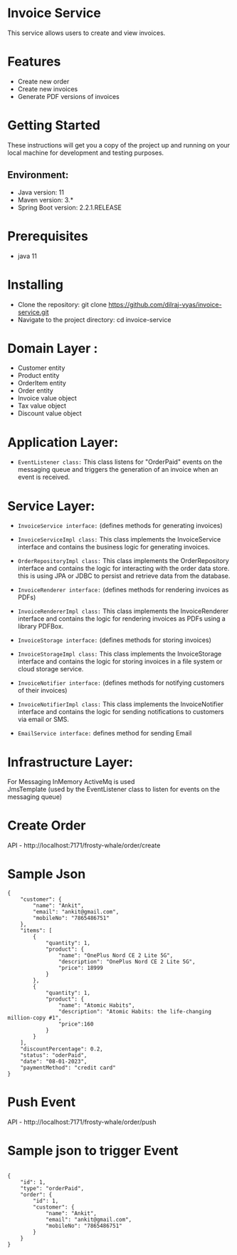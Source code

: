 # Invoice Service

This service allows users to create and view invoices.

# Features
- Create new order
- Create new invoices
- Generate PDF versions of invoices



# Getting Started
These instructions will get you a copy of the project up and running on your local machine for development and testing purposes.

## Environment:
- Java version: 11
- Maven version: 3.*
- Spring Boot version: 2.2.1.RELEASE

# Prerequisites
- java 11

# Installing
- Clone the repository: git clone https://github.com/dilraj-vyas/invoice-service.git
- Navigate to the project directory: cd invoice-service


# Domain Layer :

- Customer entity
- Product entity
- OrderItem entity
- Order entity
- Invoice value object
- Tax value object
- Discount value object

# Application Layer:

- `EventListener class:` This class listens for "OrderPaid" events on the messaging queue and triggers the generation of an invoice when an event is received.

# Service Layer:

- `InvoiceService interface:` (defines methods for generating invoices)

- `InvoiceServiceImpl class:`  This class implements the InvoiceService interface and contains the business logic for generating invoices. 

- `OrderRepositoryImpl class:`  This class implements the OrderRepository interface and contains the logic for interacting with the order data store. this is using  JPA or JDBC to persist and retrieve data from the database.

- `InvoiceRenderer interface:`  (defines methods for rendering invoices as PDFs)

- `InvoiceRendererImpl class:`  This class implements the InvoiceRenderer interface and contains the logic for rendering invoices as PDFs using a library PDFBox.

- `InvoiceStorage interface:`  (defines methods for storing invoices)

- `InvoiceStorageImpl class:`  This class implements the InvoiceStorage interface and contains the logic for storing invoices in a file system or cloud storage service.

- `InvoiceNotifier interface:` (defines methods for notifying customers of their invoices)

- `InvoiceNotifierImpl class:` This class implements the InvoiceNotifier interface and contains the logic for sending notifications to customers via email or SMS.
- `EmailService interface:` defines method for sending Email

# Infrastructure Layer:

For Messaging InMemory ActiveMq is  used  
JmsTemplate (used by the EventListener class to listen for events on the messaging queue)




# Create Order
API - http://localhost:7171/frosty-whale/order/create

# Sample Json
``` 
{
    "customer": {
        "name": "Ankit",
        "email": "ankit@gmail.com",
        "mobileNo": "7865486751"
    },
    "items": [
        {
            "quantity": 1,
            "product": {
                "name": "OnePlus Nord CE 2 Lite 5G",
                "description": "OnePlus Nord CE 2 Lite 5G",
                "price": 18999
            }
        },
        {
            "quantity": 1,
            "product": {
                "name": "Atomic Habits",
                "description": "Atomic Habits: the life-changing million-copy #1",
                "price":160
            }
        }
    ],
    "discountPercentage": 0.2,
    "status": "oderPaid",
    "date": "08-01-2023",
    "paymentMethod": "credit card"
}

```

# Push Event 

API - http://localhost:7171/frosty-whale/order/push
# Sample  json to trigger Event

```

{
    "id": 1,
    "type": "orderPaid",
    "order": {
        "id": 1,
        "customer": {
            "name": "Ankit",
            "email": "ankit@gmail.com",
            "mobileNo": "7865486751"
        }
    }
}

```


